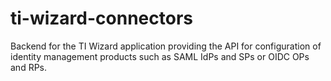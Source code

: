 # ti-wizard-connectors

Backend for the TI Wizard application providing the API for configuration of identity management products such as SAML IdPs and SPs or OIDC OPs and RPs.
